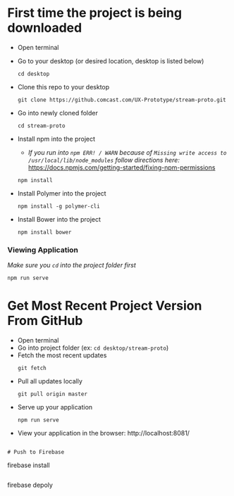 # First time the project is being downloaded
- Open terminal
- Go to your desktop (or desired location, desktop is listed below)
  ```
  cd desktop
  ```
- Clone this repo to your desktop
  ```
  git clone https://github.comcast.com/UX-Prototype/stream-proto.git
  ```
- Go into newly cloned folder
  ```
  cd stream-proto
  ```

- Install npm into the project
  - _If you run into `npm ERR! / WARN` because of `Missing write access to /usr/local/lib/node_modules` follow directions here:_ https://docs.npmjs.com/getting-started/fixing-npm-permissions
  ``` 
  npm install
  ```

- Install Polymer into the project
  ``` 
  npm install -g polymer-cli
  ```
- Install Bower into the project
  ``` 
  npm install bower
  ```
  
### Viewing Application
_Make sure you `cd` into the project folder first_
```
npm run serve
```

# Get Most Recent Project Version From GitHub

- Open terminal
- Go into project folder (ex: `cd desktop/stream-proto`)
- Fetch the most recent updates
  ```
  git fetch
  ```
- Pull all updates locally
  ```
  git pull origin master
  ```
- Serve up your application
  ```
  npm run serve
  ```
- View your application in the browser: http://localhost:8081/

```

# Push to Firebase
```
firebase install
```

```
firebase depoly
```

